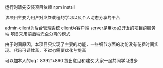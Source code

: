 运行时请先安装项目依赖 npm install

该项目主要为用户对烹饪教程的学习以及个人动态分享的平台

admin-cilent为后台管理系统 client为客户端 server是用koa2开发的项目的服务端 项目采用前后端完全分离的模式

由于时间原因，本项目只实现了主要的功能，一些细节方面的功能没有花费时间实现。代码可读性高，不过也需要优化与提高

可以加本人的qq：839214860 提出意见和建议 大家一起共同学习进步

